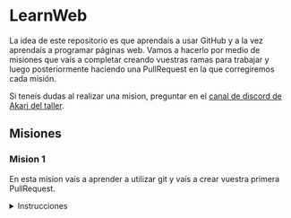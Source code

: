 # LearnWeb

La idea de este repositorio es que aprendaís a usar GitHub y a la vez aprendaís a programar páginas web. Vamos a hacerlo por medio de misiones que vaís a completar creando vuestras ramas para trabajar y luego posteriormente haciendo una PullRequest en la que corregiremos cada misión. 

Si teneís dudas al realizar una mision, preguntar en el [canal de discord de Akari del taller](https://discord.gg/KAexdz3 "canal de discord de Akari del taller").

## Misiones

### Mision 1

En esta mision vaís a aprender a utilizar git y vaís a crear vuestra primera PullRequest.

<details>
  <summary> Instrucciones</summary>
1. Instalar git desde [aquí](https://git-scm.com/ "aquí").
1. Leer [esta](https://git-scm.com/docs/git-clone "esta") página.
1. Ahora deberías saber clonar este repositorio en tu pc. Adelante, clonalo.
1. Abrir con Visual Studio la carpeta en la que has clonado el repositorio. Si no tienes Visual Studio instálalo desde [aquí](https://code.visualstudio.com "aqui").
1. Leer [esta](https://git-scm.com/docs/git-branch "esta") página.
1. Ahora deberías saber crearte una rama. Es importante que crees una. Ponle como nombre **tu nombre** seguido de un **-** seguido de **mision1**. 
El nombre de la rama debería ser algo así: `Pedro-mision1` si tu nombre de gitHub es Pedro.

1. En la raíz, es decir, en la carpeta principal, crea una carpeta con el nombre de tu usuario de git.
1. Dentro de esa carpeta crea un archivo **.txt** con un mensaje.
1. Leer [esta](https://git-scm.com/docs/git-add "esta") página.
1. Ahora deberías saber **staggear** los archivos crees, borres o modifiques en el repositiorio dentro de tu rama. Cuando haces cambios, si escribes git status en la consola te sale una lista en rojo de los archivos que NO has modificado. Si introduces el comando `git add .` **staggeas** todos los archivos cambiados, hazlo.
1. Leer [esta](https://git-scm.com/docs/git-commit "esta") página.
1. Ahora deberías saber crear un commit con tus cambios. Introduce el comando: `git commit -m "Descripción corta de qué has hecho"`. Una vez has hecho un commit, se queda guardado en tu local el estado actual. Si más tarde la liases podríamos volver a ese punto, genial.
1. Leer [esta](https://git-scm.com/docs/git-push "esta") página.
1. Ahora sabes **pushear**. Tienes que pushear los cambios que has hecho en tu rama a **GitHub**. Introduce el comando `git push`.
1. Si has hecho todo bien hasta este punto, ahora tus cambios estarán en github. Solo queda crear una PullRequest desde la página web de GitHub. Lee [aquí](https://github.com/omegaup/omegaup/wiki/C%C3%B3mo-Hacer-un-Pull-Request#subir-tus-cambios-y-hacer-pull-request "aquí") si no sabes cómo.
16. Has completado la mision 1. Ahora pídele a alguien del equipo [Master](https://github.com/orgs/AkariWorksDev/teams/master "Master") de Akari que te lo corrija.
</details>